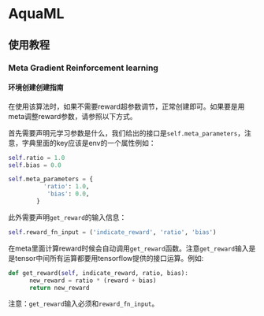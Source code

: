 # AquaML

## 使用教程

### Meta Gradient Reinforcement learning

#### 环境创建创建指南

在使用该算法时，如果不需要reward超参数调节，正常创建即可。如果要是用meta调整reward参数，请参照以下方式。

首先需要声明元学习参数是什么，我们给出的接口是``self.meta_parameters``，注意，字典里面的key应该是env的一个属性例如：

```python
self.ratio = 1.0
self.bias = 0.0

self.meta_parameters = {
          'ratio': 1.0,
           'bias': 0.0,
        }
```

此外需要声明``get_reward``的输入信息：

```python
self.reward_fn_input = ('indicate_reward', 'ratio', 'bias')
```

在meta里面计算reward时候会自动调用``get_reward``函数。注意``get_reward``输入是是tensor中间所有运算都要用tensorflow提供的接口运算。例如:

```python
def get_reward(self, indicate_reward, ratio, bias):
      new_reward = ratio * (reward + bias)
      return new_reward
```

注意：``get_reward``输入必须和``reward_fn_input``。
